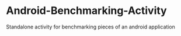 Android-Benchmarking-Activity
=============================

Standalone activity for benchmarking pieces of an android application